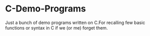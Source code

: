 # C-Demo-Programs
Just a bunch of demo programs written on C.For recalling few basic functions or syntax in C if we (or me) forget them.
